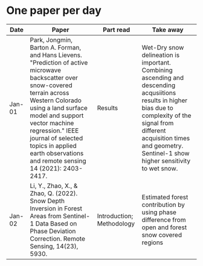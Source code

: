 # One paper per day

| Date | Paper | Part read | Take away |
|- | - | - | - | 
| Jan-01 | Park, Jongmin, Barton A. Forman, and Hans Lievens. "Prediction of active microwave backscatter over snow-covered terrain across Western Colorado using a land surface model and support vector machine regression." IEEE journal of selected topics in applied earth observations and remote sensing 14 (2021): 2403-2417. | Results | Wet-Dry snow delineation is important. Combining ascending and descending acqusiitions results in higher bias due to  complexity of the signal from different acquisition times and geometry. Sentinel-1 show higher sensitivity to wet snow. | 
| Jan-02 | Li, Y., Zhao, X., & Zhao, Q. (2022). Snow Depth Inversion in Forest Areas from Sentinel-1 Data Based on Phase Deviation Correction. Remote Sensing, 14(23), 5930. | Introduction; Methodology | Estimated forest contribution by using phase difference from open and forest snow covered regions | 